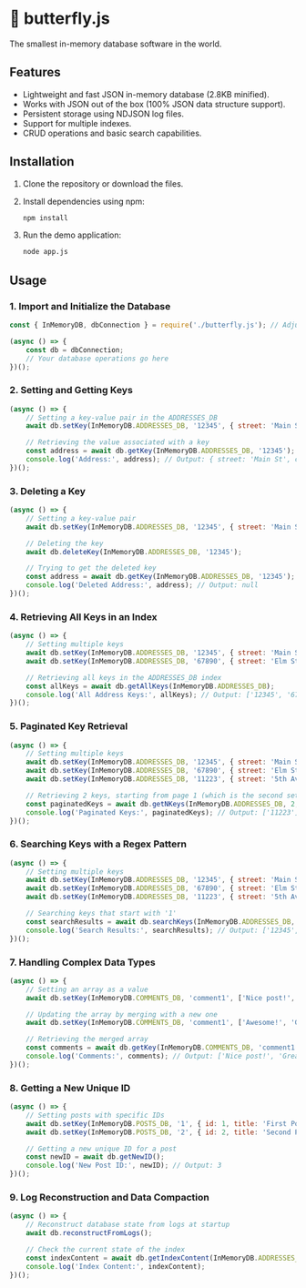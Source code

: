 # 🦋 butterfly.js

The smallest in-memory database software in the world.

## Features

- Lightweight and fast JSON in-memory database (2.8KB minified).
- Works with JSON out of the box (100% JSON data structure support).
- Persistent storage using NDJSON log files.
- Support for multiple indexes.
- CRUD operations and basic search capabilities.

## Installation

1. Clone the repository or download the files.
2. Install dependencies using npm:

    ```bash
    npm install
    ```

3. Run the demo application:

    ```bash
    node app.js
    ```

## Usage

### 1. Import and Initialize the Database

```js
const { InMemoryDB, dbConnection } = require('./butterfly.js'); // Adjust path if necessary

(async () => {
    const db = dbConnection;
    // Your database operations go here
})();
```

### 2. Setting and Getting Keys
```js
(async () => {
    // Setting a key-value pair in the ADDRESSES_DB
    await db.setKey(InMemoryDB.ADDRESSES_DB, '12345', { street: 'Main St', city: 'Metropolis' });

    // Retrieving the value associated with a key
    const address = await db.getKey(InMemoryDB.ADDRESSES_DB, '12345');
    console.log('Address:', address); // Output: { street: 'Main St', city: 'Metropolis' }
})();
```

### 3. Deleting a Key
```js
(async () => {
    // Setting a key-value pair
    await db.setKey(InMemoryDB.ADDRESSES_DB, '12345', { street: 'Main St', city: 'Metropolis' });

    // Deleting the key
    await db.deleteKey(InMemoryDB.ADDRESSES_DB, '12345');

    // Trying to get the deleted key
    const address = await db.getKey(InMemoryDB.ADDRESSES_DB, '12345');
    console.log('Deleted Address:', address); // Output: null
})();
```

### 4. Retrieving All Keys in an Index
```js
(async () => {
    // Setting multiple keys
    await db.setKey(InMemoryDB.ADDRESSES_DB, '12345', { street: 'Main St', city: 'Metropolis' });
    await db.setKey(InMemoryDB.ADDRESSES_DB, '67890', { street: 'Elm St', city: 'Gotham' });

    // Retrieving all keys in the ADDRESSES_DB index
    const allKeys = await db.getAllKeys(InMemoryDB.ADDRESSES_DB);
    console.log('All Address Keys:', allKeys); // Output: ['12345', '67890']
})();
```

### 5. Paginated Key Retrieval
```js
(async () => {
    // Setting multiple keys
    await db.setKey(InMemoryDB.ADDRESSES_DB, '12345', { street: 'Main St', city: 'Metropolis' });
    await db.setKey(InMemoryDB.ADDRESSES_DB, '67890', { street: 'Elm St', city: 'Gotham' });
    await db.setKey(InMemoryDB.ADDRESSES_DB, '11223', { street: '5th Ave', city: 'Star City' });

    // Retrieving 2 keys, starting from page 1 (which is the second set of results)
    const paginatedKeys = await db.getNKeys(InMemoryDB.ADDRESSES_DB, 2, 1);
    console.log('Paginated Keys:', paginatedKeys); // Output: ['11223']
})();
```

### 6. Searching Keys with a Regex Pattern
```js
(async () => {
    // Setting multiple keys
    await db.setKey(InMemoryDB.ADDRESSES_DB, '12345', { street: 'Main St', city: 'Metropolis' });
    await db.setKey(InMemoryDB.ADDRESSES_DB, '67890', { street: 'Elm St', city: 'Gotham' });
    await db.setKey(InMemoryDB.ADDRESSES_DB, '11223', { street: '5th Ave', city: 'Star City' });

    // Searching keys that start with '1'
    const searchResults = await db.searchKeys(InMemoryDB.ADDRESSES_DB, '^1');
    console.log('Search Results:', searchResults); // Output: ['12345', '11223']
})();
```

### 7. Handling Complex Data Types
```js
(async () => {
    // Setting an array as a value
    await db.setKey(InMemoryDB.COMMENTS_DB, 'comment1', ['Nice post!', 'Great work!']);

    // Updating the array by merging with a new one
    await db.setKey(InMemoryDB.COMMENTS_DB, 'comment1', ['Awesome!', 'Good read.']);

    // Retrieving the merged array
    const comments = await db.getKey(InMemoryDB.COMMENTS_DB, 'comment1');
    console.log('Comments:', comments); // Output: ['Nice post!', 'Great work!', 'Awesome!', 'Good read.']
})();
```

### 8. Getting a New Unique ID
```js
(async () => {
    // Setting posts with specific IDs
    await db.setKey(InMemoryDB.POSTS_DB, '1', { id: 1, title: 'First Post' });
    await db.setKey(InMemoryDB.POSTS_DB, '2', { id: 2, title: 'Second Post' });

    // Getting a new unique ID for a post
    const newID = await db.getNewID();
    console.log('New Post ID:', newID); // Output: 3
})();
```

### 9. Log Reconstruction and Data Compaction
```js
(async () => {
    // Reconstruct database state from logs at startup
    await db.reconstructFromLogs();

    // Check the current state of the index
    const indexContent = await db.getIndexContent(InMemoryDB.ADDRESSES_DB);
    console.log('Index Content:', indexContent);
})();
```
